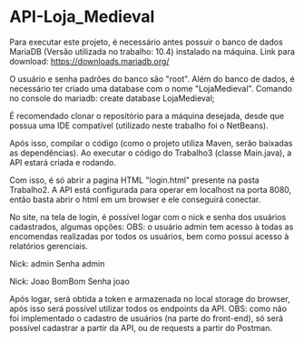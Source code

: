 # API-Loja_Medieval

Para executar este projeto, é necessário antes possuir o banco de dados MariaDB (Versão utilizada no trabalho: 10.4) instalado na máquina.
Link para download: https://downloads.mariadb.org/


O usuário e senha padrões do banco são "root".
Além do banco de dados, é necessário ter criado uma database com o nome "LojaMedieval".
Comando no console do mariadb: create database LojaMedieval;


É recomendado clonar o repositório para a máquina desejada, desde que possua uma IDE compatível (utilizado neste trabalho foi o NetBeans).

Após isso, compilar o código (como o projeto utiliza Maven, serão baixadas as dependências). Ao executar o código do Trabalho3 (classe Main.java), a API estará criada e rodando.

Com isso, é só abrir a pagina HTML "login.html" presente na pasta Trabalho2.
A API está configurada para operar em localhost na porta 8080, então basta abrir o html em um browser e ele conseguirá conectar.

No site, na tela de login, é possível logar com o nick e senha dos usuários cadastrados, algumas opções:
OBS: o usuário admin tem acesso à todas as encomendas realizadas por todos os usuários, bem como possui acesso à relatórios gerenciais.

Nick: admin
Senha admin


Nick: Joao BomBom
Senha joao

Após logar, será obtida a token e armazenada no local storage do browser, após isso será possível utilizar todos os endpoints da API.
OBS: como não foi implementado o cadastro de usuários (na parte do front-end), só será possível cadastrar a partir da API, ou de requests a partir do Postman.
